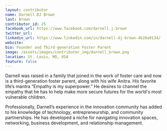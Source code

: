 ```yaml
---
layout: contributor
name: Darnell DJ Brown
last: Brown
contributor_id: 25
facebook_url: https://www.facebook.com/darnell.j.brown
twitter_url: 
linkedin_url: https://www.linkedin.com/in/darnell-dj-brown-4b28a0134/
website: 
bio: Founder and Third-generation Foster Parent
image: /assets/images/contributor_img/darnell_brown.png
location: St. Louis, MO, USA
feature: false
---
```

Darnell was raised in a family that joined in the work of foster care and now is a third-generation foster parent, along with his wife Anitra. His favorite life’s mantra “Empathy is my superpower.” He desires to channel the empathy that he has to help make more secure futures for the world's most vulnerable children.

Professionally, Darnell’s experience in the innovation community has added to his knowledge of technology, entrepreneurship, and community partnerships. He has developed a niche for navigating innovation spaces, networking, business development, and relationship management.
